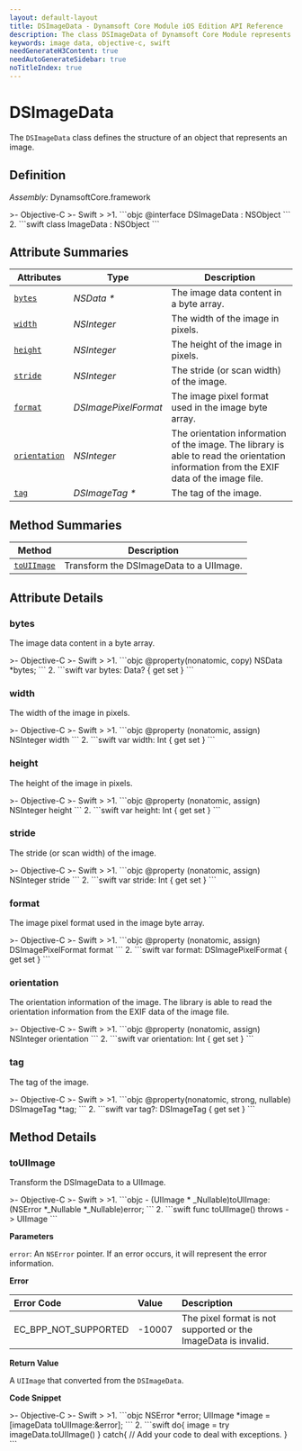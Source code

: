 ```yaml
---
layout: default-layout
title: DSImageData - Dynamsoft Core Module iOS Edition API Reference
description: The class DSImageData of Dynamsoft Core Module represents image data, which contains the image bytes, width, height, stride, pixel format, orientation and a tag.
keywords: image data, objective-c, swift
needGenerateH3Content: true
needAutoGenerateSidebar: true
noTitleIndex: true
---
```


# DSImageData

The `DSImageData` class defines the structure of an object that represents an image.

## Definition

*Assembly:* DynamsoftCore.framework

<div class="sample-code-prefix"></div>
>- Objective-C
>- Swift
>
>1. 
```objc
@interface DSImageData : NSObject
```
2. 
```swift
class ImageData : NSObject
```

## Attribute Summaries

| Attributes | Type | Description |
| ---------- | ---- | ----------- |
| [`bytes`](#bytes) | *NSData \** | The image data content in a byte array. |
| [`width`](#width) | *NSInteger* | The width of the image in pixels. |
| [`height`](#height) | *NSInteger* | The height of the image in pixels. |
| [`stride`](#stride) | *NSInteger* | The stride (or scan width) of the image. |
| [`format`](#format) | *DSImagePixelFormat* | The image pixel format used in the image byte array. |
| [`orientation`](#orientation) | *NSInteger* | The orientation information of the image. The library is able to read the orientation information from the EXIF data of the image file. |
| [`tag`](#tag) | *DSImageTag \** | The tag of the image. |

## Method Summaries

| Method | Description |
| ------ | ----------- |
| [`toUIImage`](#touiimage) | Transform the DSImageData to a UIImage. |

## Attribute Details

### bytes

The image data content in a byte array.

<div class="sample-code-prefix"></div>
>- Objective-C
>- Swift
>
>1. 
```objc
@property(nonatomic, copy) NSData *bytes;
```
2. 
```swift
var bytes: Data? { get set }
```

### width

The width of the image in pixels.  

<div class="sample-code-prefix"></div>
>- Objective-C
>- Swift
>
>1. 
```objc
@property (nonatomic, assign) NSInteger width
```
2. 
```swift
var width: Int { get set }
```

### height

The height of the image in pixels.  

<div class="sample-code-prefix"></div>
>- Objective-C
>- Swift
>
>1. 
```objc
@property (nonatomic, assign) NSInteger height
```
2. 
```swift
var height: Int { get set }
```

### stride

The stride (or scan width) of the image.

<div class="sample-code-prefix"></div>
>- Objective-C
>- Swift
>
>1. 
```objc
@property (nonatomic, assign) NSInteger stride
```
2. 
```swift
var stride: Int { get set }
```

### format

The image pixel format used in the image byte array.

<div class="sample-code-prefix"></div>
>- Objective-C
>- Swift
>
>1. 
```objc
@property (nonatomic, assign) DSImagePixelFormat format
```
2. 
```swift
var format: DSImagePixelFormat { get set }
```

### orientation

The orientation information of the image. The library is able to read the orientation information from the EXIF data of the image file.

<div class="sample-code-prefix"></div>
>- Objective-C
>- Swift
>
>1. 
```objc
@property (nonatomic, assign) NSInteger orientation
```
2. 
```swift
var orientation: Int { get set }
```

### tag

The tag of the image.

<div class="sample-code-prefix"></div>
>- Objective-C
>- Swift
>
>1. 
```objc
@property(nonatomic, strong, nullable) DSImageTag *tag;
```
2. 
```swift
var tag?: DSImageTag { get set }
```

## Method Details

### toUIImage

Transform the DSImageData to a UIImage.

<div class="sample-code-prefix"></div>
>- Objective-C
>- Swift
>
>1. 
```objc
- (UIImage * _Nullable)toUIImage:(NSError *_Nullable *_Nullable)error;
```
2. 
```swift
func toUIImage() throws -> UIImage
```

**Parameters**

`error`: An `NSError` pointer. If an error occurs, it will represent the error information.

**Error**

| Error Code | Value | Description |
| :--------- | :---- | :---------- |
| EC_BPP_NOT_SUPPORTED | -10007 | The pixel format is not supported or the ImageData is invalid. |

**Return Value**

A `UIImage` that converted from the `DSImageData`.

**Code Snippet**

<div class="sample-code-prefix"></div>
>- Objective-C
>- Swift
>
>1. 
```objc
NSError *error;
UIImage *image = [imageData toUIImage:&error];
```
2. 
```swift
do{
   image = try imageData.toUIImage()
} catch{
   // Add your code to deal with exceptions.
}
```
